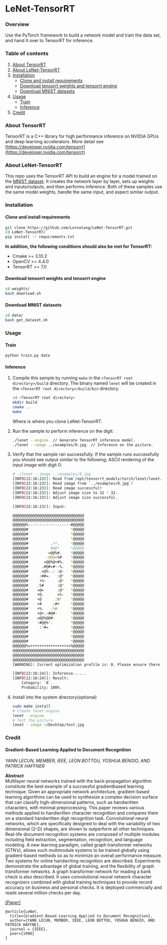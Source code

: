 # LeNet-TensorRT

### Overview
Use the PyTorch framework to build a network model and train the data set, and hand it over to TensorRT for inference.

### Table of contents
1. [About TensorRT](#about-tensorrt)
2. [About LeNet-TensorRT](#about-lenet-tensorrt)
2. [Installation](#installation)
    * [Clone and install requirements](#clone-and-install-requirements)
    * [Download tensorrt weights and tensorrt engine](#download-tensorrt-weights-and-tensorrt-engine)
    * [Download MNIST datasets](#download-mnist-datasets)
3. [Usage](#usage)
    * [Train](#train)
    * [Inference](#inference)
4. [Credit](#credit) 

### About TensorRT
TensorRT is a C++ library for high performance inference on NVIDIA GPUs and deep learning accelerators. 
More detail see [https://developer.nvidia.com/tensorrt](https://developer.nvidia.com/tensorrt)

### About LeNet-TensorRT
This repo uses the TensorRT API to build an engine for a model trained on the [MNIST dataset](http://yann.lecun.com/exdb/mnist/). 
It creates the network layer by layer, sets up weights and inputs/outputs, and then performs inference. 
Both of these samples use the same model weights, handle the same input, and expect similar output.

### Installation

#### Clone and install requirements
```bash
git clone https://github.com/Lornatang/LeNet-TensorRT.git
cd LeNet-TensorRT/
pip install -r requirements.txt
```

**In addition, the following conditions should also be met for TensorRT:**

- Cmake >= 3.10.2
- OpenCV >= 4.4.0
- TensorRT >= 7.0

#### Download tensorrt weights and tensorrt engine
```bash
cd weights/
bash download.sh
```

#### Download MNIST datasets
```bash
cd data/
bash get_dataset.sh
```

### Usage

#### Train

```bash
python train.py data
```

#### Inference

1. Compile this sample by running `make` in the `<TensorRT root directory>/build` directory. The binary named `lenet` will be created in the `<TensorRT root directory>/build/bin` directory.
    ```bash
    cd <TensorRT root directory>
    mkdir build
    cmake ..
    make
    ```

    Where <TensorRT root directory> is where you clone LeNet-TensorRT.

2. Run the sample to perform inference on the digit:
    ```bash
	./lenet --engine  // Generate TensorRT inference model.
    ./lenet --image ../examples/0.jpg  // Inference on the picture. 
	```
   
3. Verify that the sample ran successfully. If the sample runs successfully you should see output similar to the following; ASCII rendering of the input image with digit 0:
    ```bash
    # ./lenet --image ../examples/0.jpg 
    [INFO(22:16:23)]: Read from`/opt/tensorrt_models/torch/lenet/lenet.engine` inference engine.
    [INFO(22:16:23)]: Read image from `../examples/0.jpg`!
    [INFO(22:16:23)]: Read image successful! 
    [INFO(22:16:23)]: Adjust image size to 32 * 32.
    [INFO(22:16:23)]: Adjust image size successful.
    
    [INFO(22:16:23)]: Input:
    
    @@@@@@@@@@@@@@@@@@@@@@@@@@@@@@@@
    @@@@@@@@@@@@@@@@@@@@@@@@@@@@@@@@
    @@@@@@%-------------------#@@@@@
    @@@@@@#                   *@@@@@
    @@@@@@#                   *@@@@@
    @@@@@@#                   *@@@@@
    @@@@@@#          .**.     *@@@@@
    @@@@@@#          #@@*     *@@@@@
    @@@@@@#         =@@%#.    *@@@@@
    @@@@@@#        -@@@=%#    *@@@@@
    @@@@@@#       =@@%@+#%.   *@@@@@
    @@@@@@#      .#@#=#--%.   *@@@@@
    @@@@@@#      =@%-.: :@-   *@@@@@
    @@@@@@#     :##=.   :@*   *@@@@@
    @@@@@@#     +%-     :@*   *@@@@@
    @@@@@@#    .%#      :@*   *@@@@@
    @@@@@@#    =@=      :@*   *@@@@@
    @@@@@@#    +@.      =%-   *@@@@@
    @@@@@@#    +@      :%*    *@@@@@
    @@@@@@#    +#     :#+     *@@@@@
    @@@@@@#    +%.   -%#.     *@@@@@
    @@@@@@#    +@+.-#@#-      *@@@@@
    @@@@@@#    =@@%@@#-       *@@@@@
    @@@@@@#    :#@@%*.        *@@@@@
    @@@@@@#     :*#=          *@@@@@
    @@@@@@#                   *@@@@@
    @@@@@@#                   *@@@@@
    @@@@@@#                   *@@@@@
    @@@@@@%=+++++++++++++++++=%@@@@@
    @@@@@@@@@@@@@@@@@@@@@@@@@@@@@@@@
    @@@@@@@@@@@@@@@@@@@@@@@@@@@@@@@@
    @@@@@@@@@@@@@@@@@@@@@@@@@@@@@@@@
    [WARNING]: Current optimization profile is: 0. Please ensure there are no enqueued operations pending in this context prior to switching profiles
    
    [INFO(22:16:24)]: Inference......
    [INFO(22:16:24)]: Result: 
        Category: `0`.
        Probability: 100%.
    ```
  
4. Install into the system directory(optional)
    ```bash
    sudo make install
    # Create lenet engine
    lenet --engine
    # Test the picture
    lenet --image ~/Desktop/test.jpg
    ```

### Credit

#### Gradient-Based Learning Applied to Document Recognition
_YANN LECUN, MEMBER, IEEE, LEON BOTTOU, YOSHUA BENGIO, AND PATRICK HAFFNER_ <br>

**Abstract** <br>
Multilayer neural networks trained with the back-propagation
algorithm constitute the best example of a successful gradientbased learning technique. Given an appropriate network
architecture, gradient-based learning algorithms can be used
to synthesize a complex decision surface that can classify
high-dimensional patterns, such as handwritten characters, with
minimal preprocessing. This paper reviews various methods
applied to handwritten character recognition and compares them
on a standard handwritten digit recognition task. Convolutional
neural networks, which are specifically designed to deal with
the variability of two dimensional (2-D) shapes, are shown to
outperform all other techniques.
Real-life document recognition systems are composed of multiple
modules including field extraction, segmentation, recognition,
and language modeling. A new learning paradigm, called graph
transformer networks (GTN’s), allows such multimodule systems
to be trained globally using gradient-based methods so as to
minimize an overall performance measure.
Two systems for online handwriting recognition are described.
Experiments demonstrate the advantage of global training, and
the flexibility of graph transformer networks.
A graph transformer network for reading a bank check is
also described. It uses convolutional neural network character
recognizers combined with global training techniques to provide
record accuracy on business and personal checks. It is deployed
commercially and reads several million checks per day.

[[Paper]](https://pdfs.semanticscholar.org/62d7/9ced441a6c78dfd161fb472c5769791192f6.pdf)

```
@article{LeNet,
  title={Gradient-Based Learning Applied to Document Recognition},
  author={YANN LECUN, MEMBER, IEEE, LEON BOTTOU, YOSHUA BENGIO, AND PATRICK HAFFNE},
  journal = {IEEE},
  year={1998}
}
```
